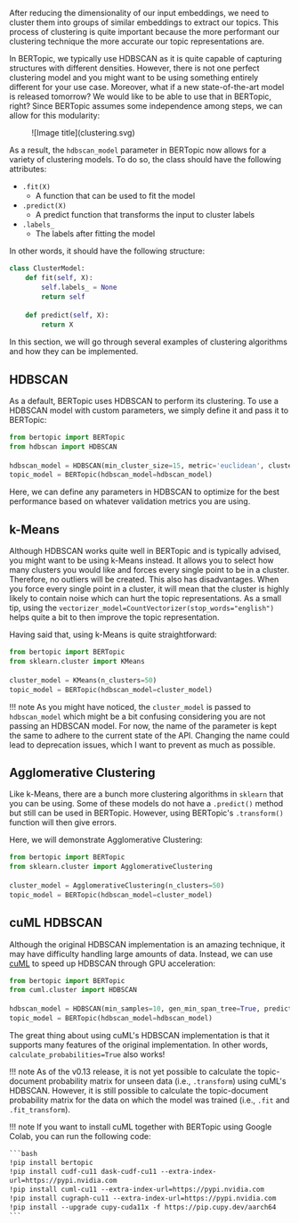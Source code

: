 After reducing the dimensionality of our input embeddings, we need to cluster them into groups of similar embeddings to extract our topics. 
This process of clustering is quite important because the more performant our clustering technique the more accurate our topic representations are.

In BERTopic, we typically use HDBSCAN as it is quite capable of capturing structures with different densities. However, there is not one perfect 
clustering model and you might want to be using something entirely different for your use case. Moreover, what if a new state-of-the-art model 
is released tomorrow? We would like to be able to use that in BERTopic, right? Since BERTopic assumes some independence among steps, we can allow for this modularity:

<figure markdown>
  ![Image title](clustering.svg)
  <figcaption></figcaption>
</figure>

As a result, the `hdbscan_model` parameter in BERTopic now allows for a variety of clustering models. To do so, the class should have 
the following attributes:
 
* `.fit(X)`  
    * A function that can be used to fit the model
* `.predict(X)` 
    * A predict function that transforms the input to cluster labels
* `.labels_`
    * The labels after fitting the model


In other words, it should have the following structure:

```python
class ClusterModel:
    def fit(self, X):
        self.labels_ = None
        return self
    
    def predict(self, X):
        return X
```

In this section, we will go through several examples of clustering algorithms and how they can be implemented.  


## **HDBSCAN**
As a default, BERTopic uses HDBSCAN to perform its clustering. To use a HDBSCAN model with custom parameters, 
we simply define it and pass it to BERTopic:

```python
from bertopic import BERTopic
from hdbscan import HDBSCAN

hdbscan_model = HDBSCAN(min_cluster_size=15, metric='euclidean', cluster_selection_method='eom', prediction_data=True)
topic_model = BERTopic(hdbscan_model=hdbscan_model)
```

Here, we can define any parameters in HDBSCAN to optimize for the best performance based on whatever validation metrics you are using. 

## **k-Means**
Although HDBSCAN works quite well in BERTopic and is typically advised, you might want to be using k-Means instead. 
It allows you to select how many clusters you would like and forces every single point to be in a cluster. Therefore, no 
outliers will be created. This also has disadvantages. When you force every single point in a cluster, it will mean 
that the cluster is highly likely to contain noise which can hurt the topic representations. As a small tip, using 
the `vectorizer_model=CountVectorizer(stop_words="english")` helps quite a bit to then improve the topic representation. 

Having said that, using k-Means is quite straightforward:

```python
from bertopic import BERTopic
from sklearn.cluster import KMeans

cluster_model = KMeans(n_clusters=50)
topic_model = BERTopic(hdbscan_model=cluster_model)
```

!!! note
    As you might have noticed, the `cluster_model` is passed to `hdbscan_model` which might be a bit confusing considering 
    you are not passing an HDBSCAN model. For now, the name of the parameter is kept the same to adhere to the current 
    state of the API. Changing the name could lead to deprecation issues, which I want to prevent as much as possible. 

## **Agglomerative Clustering**
Like k-Means, there are a bunch more clustering algorithms in `sklearn` that you can be using. Some of these models do 
not have a `.predict()` method but still can be used in BERTopic. However, using BERTopic's `.transform()` function 
will then give errors. 

Here, we will demonstrate Agglomerative Clustering:


```python
from bertopic import BERTopic
from sklearn.cluster import AgglomerativeClustering

cluster_model = AgglomerativeClustering(n_clusters=50)
topic_model = BERTopic(hdbscan_model=cluster_model)
```


## **cuML HDBSCAN**

Although the original HDBSCAN implementation is an amazing technique, it may have difficulty handling large amounts of data. Instead, 
we can use [cuML](https://rapids.ai/start.html#rapids-release-selector) to speed up HDBSCAN through GPU acceleration:

```python
from bertopic import BERTopic
from cuml.cluster import HDBSCAN

hdbscan_model = HDBSCAN(min_samples=10, gen_min_span_tree=True, prediction_data=True)
topic_model = BERTopic(hdbscan_model=hdbscan_model)
```

The great thing about using cuML's HDBSCAN implementation is that it supports many features of the original implementation. In other words, 
`calculate_probabilities=True` also works!

!!! note
    As of the v0.13 release, it is not yet possible to calculate the topic-document probability matrix for unseen data (i.e., `.transform`) using cuML's HDBSCAN. 
    However, it is still possible to calculate the topic-document probability matrix for the data on which the model was trained (i.e., `.fit` and `.fit_transform`).

!!! note
    If you want to install cuML together with BERTopic using Google Colab, you can run the following code:

    ```bash
    !pip install bertopic
    !pip install cudf-cu11 dask-cudf-cu11 --extra-index-url=https://pypi.nvidia.com
    !pip install cuml-cu11 --extra-index-url=https://pypi.nvidia.com
    !pip install cugraph-cu11 --extra-index-url=https://pypi.nvidia.com
    !pip install --upgrade cupy-cuda11x -f https://pip.cupy.dev/aarch64
    ```
